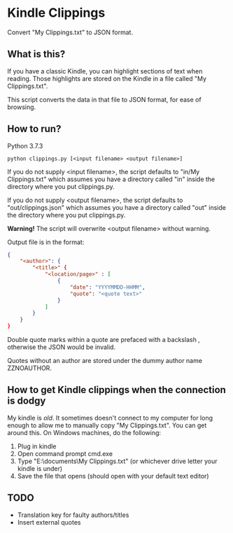 # Kindle Clippings

Convert "My Clippings.txt" to JSON format.

## What is this?
If you have a classic Kindle, you can highlight sections of text when reading. Those highlights are stored on the Kindle in a file called "My Clippings.txt". 

This script converts the data in that file to JSON format, for ease of browsing.

## How to run?

Python 3.7.3

`python clippings.py [<input filename> <output filename>]`

If you do not supply \<input filename\>, the script defaults to "in/My Clippings.txt" which assumes you have a directory called "in" inside the directory where you put clippings.py.

If you do not supply \<output filename\>, the script defaults to "out/clippings.json" which assumes you have a directory called "out" inside the directory where you put clippings.py.

**Warning!** The script will overwrite \<output filename\> without warning.

Output file is in the format:

```json
{
    "<author>": {
        "<title>" {
            "<location/page>" : [
                {
                    "date": "YYYYMMDD-HHMM",
                    "quote": "<quote text>"
                }
            ]
        }
    }
}
```

Double quote marks within a quote are prefaced with a backslash \, otherwise the JSON would be invalid.

Quotes without an author are stored under the dummy author name ZZNOAUTHOR.

## How to get Kindle clippings when the connection is dodgy

My kindle is *old*. It sometimes doesn't connect to my computer for long enough to allow me to manually copy "My Clippings.txt". You can get around this. On Windows machines, do the following:

1. Plug in kindle
2. Open command prompt cmd.exe
3. Type "E:\documents\My Clippings.txt" (or whichever drive letter your kindle is under)
4. Save the file that opens (should open with your default text editor)

## TODO

+ Translation key for faulty authors/titles
+ Insert external quotes